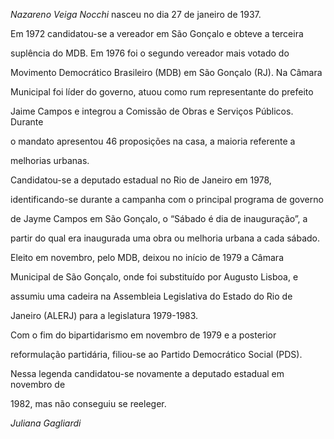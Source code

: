 

*Nazareno Veiga Nocchi* nasceu no dia 27 de janeiro de 1937.



Em 1972 candidatou-se a vereador em São Gonçalo e obteve a terceira

suplência do MDB. Em 1976 foi o segundo vereador mais votado do

Movimento Democrático Brasileiro (MDB) em São Gonçalo (RJ). Na Câmara

Municipal foi líder do governo, atuou como rum representante do prefeito

Jaime Campos e integrou a Comissão de Obras e Serviços Públicos. Durante

o mandato apresentou 46 proposições na casa, a maioria referente a

melhorias urbanas.



Candidatou-se a deputado estadual no Rio de Janeiro em 1978,

identificando-se durante a campanha com o principal programa de governo

de Jayme Campos em São Gonçalo, o “Sábado é dia de inauguração”, a

partir do qual era inaugurada uma obra ou melhoria urbana a cada sábado.

Eleito em novembro, pelo MDB, deixou no início de 1979 a Câmara

Municipal de São Gonçalo, onde foi substituído por Augusto Lisboa, e

assumiu uma cadeira na Assembleia Legislativa do Estado do Rio de

Janeiro (ALERJ) para a legislatura 1979-1983.



Com o fim do bipartidarismo em novembro de 1979 e a posterior

reformulação partidária, filiou-se ao Partido Democrático Social (PDS).

Nessa legenda candidatou-se novamente a deputado estadual em novembro de

1982, mas não conseguiu se reeleger.



*Juliana Gagliardi*



